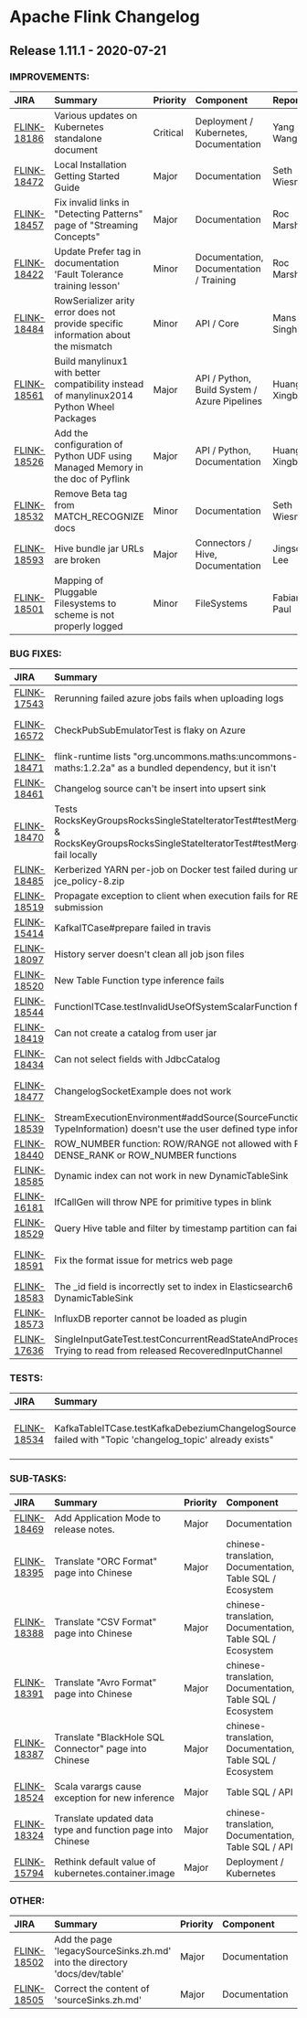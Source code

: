 
<!---
# Licensed to the Apache Software Foundation (ASF) under one
# or more contributor license agreements.  See the NOTICE file
# distributed with this work for additional information
# regarding copyright ownership.  The ASF licenses this file
# to you under the Apache License, Version 2.0 (the
# "License"); you may not use this file except in compliance
# with the License.  You may obtain a copy of the License at
#
#     http://www.apache.org/licenses/LICENSE-2.0
#
# Unless required by applicable law or agreed to in writing, software
# distributed under the License is distributed on an "AS IS" BASIS,
# WITHOUT WARRANTIES OR CONDITIONS OF ANY KIND, either express or implied.
# See the License for the specific language governing permissions and
# limitations under the License.
-->
# Apache Flink Changelog

## Release 1.11.1 - 2020-07-21



### IMPROVEMENTS:

| JIRA | Summary | Priority | Component | Reporter | Contributor |
|:---- |:---- | :--- |:---- |:---- |:---- |
| [FLINK-18186](https://issues.apache.org/jira/browse/FLINK-18186) | Various updates on Kubernetes standalone document |  Critical | Deployment / Kubernetes, Documentation | Yang Wang | Yang Wang |
| [FLINK-18472](https://issues.apache.org/jira/browse/FLINK-18472) | Local Installation Getting Started Guide |  Major | Documentation | Seth Wiesman | Seth Wiesman |
| [FLINK-18457](https://issues.apache.org/jira/browse/FLINK-18457) | Fix invalid links in "Detecting Patterns" page of "Streaming Concepts" |  Major | Documentation | Roc Marshal | Roc Marshal |
| [FLINK-18422](https://issues.apache.org/jira/browse/FLINK-18422) | Update Prefer tag in documentation 'Fault Tolerance training lesson' |  Minor | Documentation, Documentation / Training | Roc Marshal | Roc Marshal |
| [FLINK-18484](https://issues.apache.org/jira/browse/FLINK-18484) | RowSerializer arity error does not provide specific information about the mismatch |  Minor | API / Core | Mans Singh | Mans Singh |
| [FLINK-18561](https://issues.apache.org/jira/browse/FLINK-18561) | Build manylinux1 with better compatibility instead of manylinux2014 Python Wheel Packages |  Major | API / Python, Build System / Azure Pipelines | Huang Xingbo | Huang Xingbo |
| [FLINK-18526](https://issues.apache.org/jira/browse/FLINK-18526) | Add the configuration of Python UDF using Managed Memory in the doc of Pyflink |  Major | API / Python, Documentation | Huang Xingbo | Shuiqiang Chen |
| [FLINK-18532](https://issues.apache.org/jira/browse/FLINK-18532) | Remove Beta tag from MATCH\_RECOGNIZE docs |  Minor | Documentation | Seth Wiesman | Seth Wiesman |
| [FLINK-18593](https://issues.apache.org/jira/browse/FLINK-18593) | Hive bundle jar URLs are broken |  Major | Connectors / Hive, Documentation | Jingsong Lee | Jingsong Lee |
| [FLINK-18501](https://issues.apache.org/jira/browse/FLINK-18501) | Mapping of Pluggable Filesystems to scheme is not properly logged |  Minor | FileSystems | Fabian Paul | Fabian Paul |


### BUG FIXES:

| JIRA | Summary | Priority | Component | Reporter | Contributor |
|:---- |:---- | :--- |:---- |:---- |:---- |
| [FLINK-17543](https://issues.apache.org/jira/browse/FLINK-17543) | Rerunning failed azure jobs fails when uploading logs |  Major | Build System / Azure Pipelines | Chesnay Schepler | Robert Metzger |
| [FLINK-16572](https://issues.apache.org/jira/browse/FLINK-16572) | CheckPubSubEmulatorTest is flaky on Azure |  Critical | Connectors / Google Cloud PubSub, Tests | Aljoscha Krettek | Robert Metzger |
| [FLINK-18471](https://issues.apache.org/jira/browse/FLINK-18471) | flink-runtime lists "org.uncommons.maths:uncommons-maths:1.2.2a" as a bundled dependency, but it isn't |  Critical | Build System | Robert Metzger | Robert Metzger |
| [FLINK-18461](https://issues.apache.org/jira/browse/FLINK-18461) | Changelog source can't be insert into upsert sink |  Blocker | Table SQL / Planner | Jark Wu | Jark Wu |
| [FLINK-18470](https://issues.apache.org/jira/browse/FLINK-18470) | Tests RocksKeyGroupsRocksSingleStateIteratorTest#testMergeIteratorByte & RocksKeyGroupsRocksSingleStateIteratorTest#testMergeIteratorShort fail locally |  Major | Runtime / State Backends, Tests | Dawid Wysakowicz | Dawid Wysakowicz |
| [FLINK-18485](https://issues.apache.org/jira/browse/FLINK-18485) | Kerberized YARN per-job on Docker test failed during unzip jce\_policy-8.zip |  Major | Deployment / YARN | Dian Fu | Dawid Wysakowicz |
| [FLINK-18519](https://issues.apache.org/jira/browse/FLINK-18519) | Propagate exception to client when execution fails for REST submission |  Major | Runtime / REST | Kostas Kloudas | Kostas Kloudas |
| [FLINK-15414](https://issues.apache.org/jira/browse/FLINK-15414) | KafkaITCase#prepare failed in travis |  Major | Connectors / Kafka, Tests | Dian Fu |  |
| [FLINK-18097](https://issues.apache.org/jira/browse/FLINK-18097) | History server doesn't clean all job json files |  Minor | Runtime / REST | Milan Nikl |  |
| [FLINK-18520](https://issues.apache.org/jira/browse/FLINK-18520) | New Table Function type inference fails |  Major | Table SQL / API | Benchao Li | Timo Walther |
| [FLINK-18544](https://issues.apache.org/jira/browse/FLINK-18544) | FunctionITCase.testInvalidUseOfSystemScalarFunction fails |  Blocker | Table SQL / Planner | Dawid Wysakowicz | Timo Walther |
| [FLINK-18419](https://issues.apache.org/jira/browse/FLINK-18419) | Can not create a catalog from user jar |  Critical | Table SQL / Planner | Dawid Wysakowicz | Dawid Wysakowicz |
| [FLINK-18434](https://issues.apache.org/jira/browse/FLINK-18434) | Can not select fields with JdbcCatalog |  Blocker | Table SQL / Planner | Dawid Wysakowicz | Dawid Wysakowicz |
| [FLINK-18477](https://issues.apache.org/jira/browse/FLINK-18477) | ChangelogSocketExample does not work |  Major | Examples, Table SQL / Ecosystem | Dawid Wysakowicz | Timo Walther |
| [FLINK-18539](https://issues.apache.org/jira/browse/FLINK-18539) | StreamExecutionEnvironment#addSource(SourceFunction, TypeInformation) doesn't use the user defined type information |  Critical | API / DataStream | Jark Wu | Jark Wu |
| [FLINK-18440](https://issues.apache.org/jira/browse/FLINK-18440) | ROW\_NUMBER function: ROW/RANGE not allowed with RANK, DENSE\_RANK or ROW\_NUMBER functions |  Major | Table SQL / Runtime | LakeShen | Danny Chen |
| [FLINK-18585](https://issues.apache.org/jira/browse/FLINK-18585) | Dynamic index can not work in new DynamicTableSink |  Major | Connectors / ElasticSearch | Leonard Xu | Leonard Xu |
| [FLINK-16181](https://issues.apache.org/jira/browse/FLINK-16181) | IfCallGen will throw NPE for primitive types in blink |  Major | Table SQL / Planner | Benchao Li | Benchao Li |
| [FLINK-18529](https://issues.apache.org/jira/browse/FLINK-18529) | Query Hive table and filter by timestamp partition can fail |  Major | Connectors / Hive | Rui Li | Rui Li |
| [FLINK-18591](https://issues.apache.org/jira/browse/FLINK-18591) | Fix the format issue for metrics web page |  Major | Documentation, Runtime / Metrics | Zhijiang | Zhijiang |
| [FLINK-18583](https://issues.apache.org/jira/browse/FLINK-18583) | The \_id field is incorrectly set to index in Elasticsearch6 DynamicTableSink |  Critical | Connectors / ElasticSearch | Yangze Guo | Yangze Guo |
| [FLINK-18573](https://issues.apache.org/jira/browse/FLINK-18573) | InfluxDB reporter cannot be loaded as plugin |  Blocker | Runtime / Metrics | zhangyunyun | Yun Tang |
| [FLINK-17636](https://issues.apache.org/jira/browse/FLINK-17636) | SingleInputGateTest.testConcurrentReadStateAndProcessAndClose: Trying to read from released RecoveredInputChannel |  Critical | Runtime / Network, Tests | Robert Metzger | Zhijiang |


### TESTS:

| JIRA | Summary | Priority | Component | Reporter | Contributor |
|:---- |:---- | :--- |:---- |:---- |:---- |
| [FLINK-18534](https://issues.apache.org/jira/browse/FLINK-18534) | KafkaTableITCase.testKafkaDebeziumChangelogSource failed with "Topic 'changelog\_topic' already exists" |  Major | Connectors / Kafka, Table SQL / API, Tests | Dian Fu | Jark Wu |


### SUB-TASKS:

| JIRA | Summary | Priority | Component | Reporter | Contributor |
|:---- |:---- | :--- |:---- |:---- |:---- |
| [FLINK-18469](https://issues.apache.org/jira/browse/FLINK-18469) | Add Application Mode to release notes. |  Major | Documentation | Kostas Kloudas | Kostas Kloudas |
| [FLINK-18395](https://issues.apache.org/jira/browse/FLINK-18395) | Translate "ORC Format" page into Chinese |  Major | chinese-translation, Documentation, Table SQL / Ecosystem | Jark Wu | pengweibo |
| [FLINK-18388](https://issues.apache.org/jira/browse/FLINK-18388) | Translate "CSV Format" page into Chinese |  Major | chinese-translation, Documentation, Table SQL / Ecosystem | Jark Wu | pengweibo |
| [FLINK-18391](https://issues.apache.org/jira/browse/FLINK-18391) | Translate "Avro Format" page into Chinese |  Major | chinese-translation, Documentation, Table SQL / Ecosystem | Jark Wu | ChaojianZhang |
| [FLINK-18387](https://issues.apache.org/jira/browse/FLINK-18387) | Translate "BlackHole SQL Connector" page into Chinese |  Major | chinese-translation, Documentation, Table SQL / Ecosystem | Jark Wu | ChaojianZhang |
| [FLINK-18524](https://issues.apache.org/jira/browse/FLINK-18524) | Scala varargs cause exception for new inference |  Major | Table SQL / API | Timo Walther | Timo Walther |
| [FLINK-18324](https://issues.apache.org/jira/browse/FLINK-18324) | Translate updated data type and function page into Chinese |  Major | chinese-translation, Documentation, Table SQL / API | Timo Walther | Yubin Li |
| [FLINK-15794](https://issues.apache.org/jira/browse/FLINK-15794) | Rethink default value of kubernetes.container.image |  Major | Deployment / Kubernetes | Till Rohrmann | Niels Basjes |


### OTHER:

| JIRA | Summary | Priority | Component | Reporter | Contributor |
|:---- |:---- | :--- |:---- |:---- |:---- |
| [FLINK-18502](https://issues.apache.org/jira/browse/FLINK-18502) | Add the page 'legacySourceSinks.zh.md'  into the directory 'docs/dev/table' |  Major | Documentation | Roc Marshal | Roc Marshal |
| [FLINK-18505](https://issues.apache.org/jira/browse/FLINK-18505) |  Correct the content of 'sourceSinks.zh.md' |  Major | Documentation | Roc Marshal | Roc Marshal |


